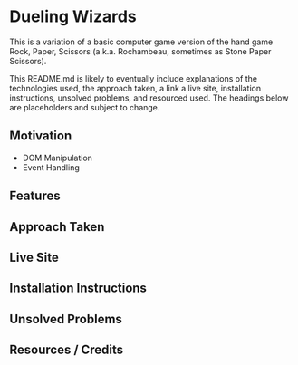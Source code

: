# Dueling Wizards

This is a variation of a basic computer game version of the hand game Rock, Paper, Scissors (a.k.a. Rochambeau, sometimes as Stone Paper Scissors).

This README.md is likely to eventually include explanations of the technologies used, the approach taken, a link a live site, installation instructions, unsolved problems, and resourced used. The headings below are placeholders and subject to change.

## Motivation

- DOM Manipulation
- Event Handling

## Features

## Approach Taken

## Live Site

## Installation Instructions

## Unsolved Problems

## Resources / Credits
